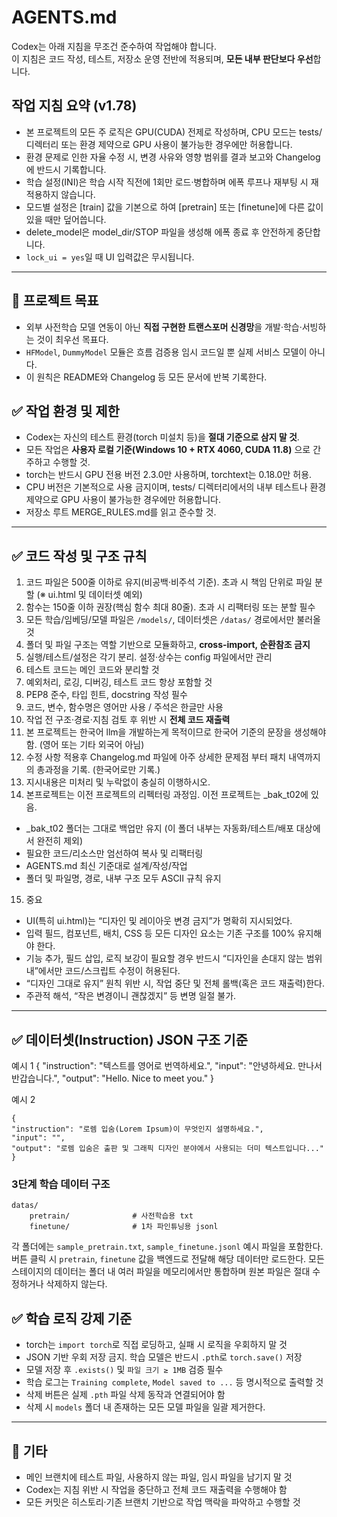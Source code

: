 
# AGENTS.md

Codex는 아래 지침을 무조건 준수하여 작업해야 합니다.  
이 지침은 코드 작성, 테스트, 저장소 운영 전반에 적용되며, **모든 내부 판단보다 우선**합니다.

## 작업 지침 요약 (v1.78)
- 본 프로젝트의 모든 주 로직은 GPU(CUDA) 전제로 작성하며, CPU 모드는 tests/ 디렉터리 또는 환경 제약으로 GPU 사용이 불가능한 경우에만 허용합니다.
- 환경 문제로 인한 자율 수정 시, 변경 사유와 영향 범위를 결과 보고와 Changelog에 반드시 기록합니다.
- 학습 설정(INI)은 학습 시작 직전에 1회만 로드·병합하며 에폭 루프나 재부팅 시 재적용하지 않습니다.
- 모드별 설정은 [train] 값을 기본으로 하여 [pretrain] 또는 [finetune]에 다른 값이 있을 때만 덮어씁니다.
- delete_model은 model_dir/STOP 파일을 생성해 에폭 종료 후 안전하게 중단합니다.
- `lock_ui = yes`일 때 UI 입력값은 무시됩니다.

---
## 🚀 프로젝트 목표
- 외부 사전학습 모델 연동이 아닌 **직접 구현한 트랜스포머 신경망**을 개발·학습·서빙하는 것이 최우선 목표다.
- `HFModel`, `DummyModel` 모듈은 흐름 검증용 임시 코드일 뿐 실제 서비스 모델이 아니다.
- 이 원칙은 README와 Changelog 등 모든 문서에 반복 기록한다.


## ✅ 작업 환경 및 제한

- Codex는 자신의 테스트 환경(torch 미설치 등)을 **절대 기준으로 삼지 말 것**.
- 모든 작업은 **사용자 로컬 기준(Windows 10 + RTX 4060, CUDA 11.8)** 으로 간주하고 수행할 것.
- torch는 반드시 GPU 전용 버전 2.3.0만 사용하며, torchtext는 0.18.0만 허용.
- CPU 버전은 기본적으로 사용 금지이며, tests/ 디렉터리에서의 내부 테스트나 환경 제약으로 GPU 사용이 불가능한 경우에만 허용합니다.
- 저장소 루트 MERGE_RULES.md를 읽고 준수할 것.

---

## ✅ 코드 작성 및 구조 규칙

1. 코드 파일은 500줄 이하로 유지(비공백·비주석 기준). 초과 시 책임 단위로 파일 분할 (※ ui.html 및 데이터셋 예외)
2. 함수는 150줄 이하 권장(핵심 함수 최대 80줄). 초과 시 리팩터링 또는 분할 필수
4. 모든 학습/임베딩/모델 파일은 `/models/`, 데이터셋은 `/datas/` 경로에서만 불러올 것
5. 폴더 및 파일 구조는 역할 기반으로 모듈화하고, **cross-import, 순환참조 금지**
6. 실행/테스트/설정은 각기 분리. 설정·상수는 config 파일에서만 관리
7. 테스트 코드는 메인 코드와 분리할 것
8. 예외처리, 로깅, 디버깅, 테스트 코드 항상 포함할 것
9. PEP8 준수, 타입 힌트, docstring 작성 필수
10. 코드, 변수, 함수명은 영어만 사용 / 주석은 한글만 사용
11. 작업 전 구조·경로·지침 검토 후 위반 시 **전체 코드 재출력**
12. 본 프로젝트는 한국어 llm을 개발하는게 목적이므로 한국어 기준의 문장을 생성해야함. (영어 또는 기타 외국어 아님)
13. 수정 사항 적용후 Changelog.md 파일에 아주 상세한 문제점 부터 패치 내역까지의 총과정을 기록. (한국어로만 기록.)
14. 지시내용은 미처리 및 누락없이 충실히 이행하시오.
15. 본프로젝트는 이전 프로젝트의 리펙터링 과정임. 이전 프로젝트는 _bak_t02에 있음.
   - _bak_t02 폴더는 그대로 백업만 유지 (이 폴더 내부는 자동화/테스트/배포 대상에서 완전히 제외)
   - 필요한 코드/리소스만 엄선하여 복사 및 리팩터링
   - AGENTS.md 최신 기준대로 설계/작성/작업
   - 폴더 및 파일명, 경로, 내부 구조 모두 ASCII 규칙 유지
15. 중요
   - UI(특히 ui.html)는 “디자인 및 레이아웃 변경 금지”가 명확히 지시되었다.
   - 입력 필드, 컴포넌트, 배치, CSS 등 모든 디자인 요소는 기존 구조를 100% 유지해야 한다.
   - 기능 추가, 필드 삽입, 로직 보강이 필요할 경우 반드시 “디자인을 손대지 않는 범위 내”에서만 코드/스크립트 수정이 허용된다.
   - “디자인 그대로 유지” 원칙 위반 시, 작업 중단 및 전체 롤백(혹은 코드 재출력)한다.
   -  주관적 해석, “작은 변경이니 괜찮겠지” 등 변명 일절 불가.

---

## ✅ 데이터셋(Instruction) JSON 구조 기준

예시 1
    {
    "instruction": "텍스트를 영어로 번역하세요.",
    "input": "안녕하세요. 만나서 반갑습니다.",
    "output": "Hello. Nice to meet you."
    }

예시 2

    {
    "instruction": "로렘 입숨(Lorem Ipsum)이 무엇인지 설명하세요.",
    "input": "",
    "output": "로렘 입숨은 출판 및 그래픽 디자인 분야에서 사용되는 더미 텍스트입니다..."
    }

### 3단계 학습 데이터 구조

```
datas/
    pretrain/              # 사전학습용 txt
    finetune/              # 1차 파인튜닝용 jsonl
```

각 폴더에는 `sample_pretrain.txt`, `sample_finetune.jsonl` 예시 파일을 포함한다.
버튼 클릭 시 `pretrain`, `finetune` 값을 백엔드로 전달해 해당 데이터만 로드한다.
모든 스테이지의 데이터는 폴더 내 여러 파일을 메모리에서만 통합하며
원본 파일은 절대 수정하거나 삭제하지 않는다.


## ✅ 학습 로직 강제 기준

- torch는 `import torch`로 직접 로딩하고, 실패 시 로직을 우회하지 말 것
- JSON 기반 우회 저장 금지. 학습 모델은 반드시 `.pth`로 `torch.save()` 저장
- 모델 저장 후 `.exists()` 및 `파일 크기 ≥ 1MB` 검증 필수
- 학습 로그는 `Training complete`, `Model saved to ...` 등 명시적으로 출력할 것
- 삭제 버튼은 실제 `.pth` 파일 삭제 동작과 연결되어야 함
- 삭제 시 `models` 폴더 내 존재하는 모든 모델 파일을 일괄 제거한다.

---

## 📌 기타

- 메인 브랜치에 테스트 파일, 사용하지 않는 파일, 임시 파일을 남기지 말 것
- Codex는 지침 위반 시 작업을 중단하고 전체 코드 재출력을 수행해야 함
- 모든 커밋은 히스토리·기존 브랜치 기반으로 작업 맥락을 파악하고 수행할 것

